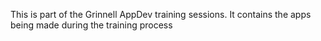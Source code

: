 This is part of the Grinnell AppDev training sessions. It contains the apps being made during the training process
